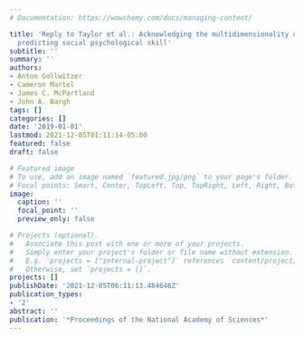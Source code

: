 ```yaml
---
# Documentation: https://wowchemy.com/docs/managing-content/

title: 'Reply to Taylor et al.: Acknowledging the multidimensionality of autism when
  predicting social psychological skill'
subtitle: ''
summary: ''
authors:
- Anton Gollwitzer
- Cameron Martel
- James C. McPartland
- John A. Bargh
tags: []
categories: []
date: '2019-01-01'
lastmod: 2021-12-05T01:11:14-05:00
featured: false
draft: false

# Featured image
# To use, add an image named `featured.jpg/png` to your page's folder.
# Focal points: Smart, Center, TopLeft, Top, TopRight, Left, Right, BottomLeft, Bottom, BottomRight.
image:
  caption: ''
  focal_point: ''
  preview_only: false

# Projects (optional).
#   Associate this post with one or more of your projects.
#   Simply enter your project's folder or file name without extension.
#   E.g. `projects = ["internal-project"]` references `content/project/deep-learning/index.md`.
#   Otherwise, set `projects = []`.
projects: []
publishDate: '2021-12-05T06:11:13.484646Z'
publication_types:
- '2'
abstract: ''
publication: '*Proceedings of the National Academy of Sciences*'
---
```

